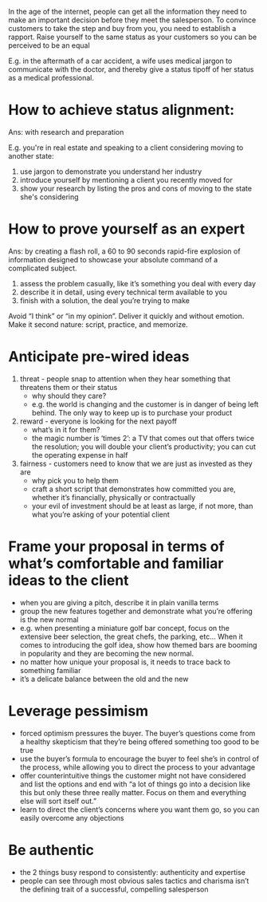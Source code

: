 In the age of the internet, people can get all the information they need to make an important decision before they meet the salesperson. To convince customers to take the step and buy from you, you need to establish a rapport. Raise yourself to the same status as your customers so you can be perceived to be an equal

E.g. in the aftermath of a car accident, a wife uses medical jargon to communicate with the doctor, and thereby give a status tipoff of her status as a medical professional.

# How to achieve status alignment:
Ans: with research and preparation

E.g. you're in real estate and speaking to a client considering moving to another state:
1. use jargon to demonstrate you understand her industry
2. introduce yourself by mentioning a client you recently moved for
3. show your research by listing the pros and cons of moving to the state she's considering

# How to prove yourself as an expert
Ans: by creating a flash roll, a 60 to 90 seconds rapid-fire explosion of information designed to showcase your absolute command of a complicated subject. 
1. assess the problem casually, like it’s something you deal with every day
2. describe it in detail, using every technical term available to you
3. finish with a solution, the deal you’re trying to make

Avoid “I think” or “in my opinion”. Deliver it quickly and without emotion. Make it second nature: script, practice, and memorize. 

# Anticipate pre-wired ideas
1. threat - people snap to attention when they hear something that threatens them or their status
	- why should they care?
	- e.g. the world is changing and the customer is in danger of being left behind. The only way to keep up is to purchase your product
2. reward - everyone is looking for the next payoff
	- what’s in it for them?
	- the magic number is ‘times 2’: a TV that comes out that offers twice the resolution; you will double your client’s productivity; you can cut the operating expense in half
3. fairness - customers need to know that we are just as invested as they are
	- why pick you to help them
	- craft a short script that demonstrates how committed you are, whether it’s financially, physically or contractually
	- your evil of investment should be at least as large, if not more, than what you’re asking of your potential client

# Frame your proposal in terms of what’s comfortable and familiar ideas to the client
- when you are giving a pitch, describe it in plain vanilla terms
- group the new features together and demonstrate what you’re offering is the new normal
- e.g. when presenting a miniature golf bar concept, focus on the extensive beer selection, the great chefs, the parking, etc… When it comes to introducing the golf idea, show how themed bars are booming in popularity and they are becoming the new normal.
- no matter how unique your proposal is, it needs to trace back to something familiar
- it’s a delicate balance between the old and the new

# Leverage pessimism
- forced optimism pressures the buyer. The buyer’s questions come from a healthy skepticism that they’re being offered something too good to be true
- use the buyer’s formula to encourage the buyer to feel she’s in control of the process, while allowing you to direct the process to your advantage
- offer counterintuitive things the customer might not have considered and list the options and end with “a lot of things go into a decision like this but only these three really matter. Focus on them and everything else will sort itself out.”
- learn to direct the client’s concerns where you want them go, so you can easily overcome any objections

# Be authentic
- the 2 things busy respond to consistently: authenticity and expertise
- people can see through most obvious sales tactics and charisma isn’t the defining trait of a successful, compelling salesperson 
